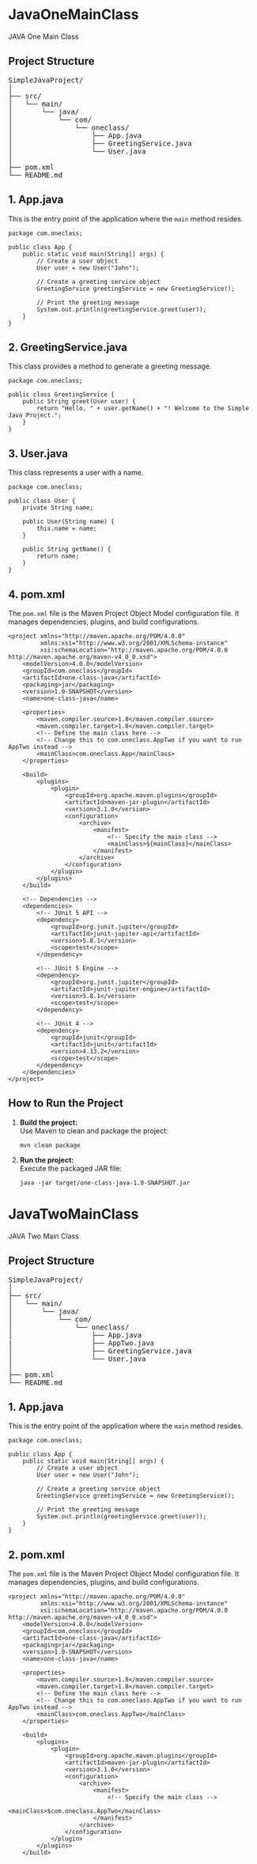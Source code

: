 # JavaOneMainClass
JAVA One Main Class



<h2>Project Structure</h2>

<pre>
SimpleJavaProject/
│
├── src/
│   └── main/
│       └── java/
│           └── com/
│               └── oneclass/
│                   ├── App.java
│                   ├── GreetingService.java
│                   └── User.java
│
├── pom.xml
└── README.md
</pre>

<h2>1. App.java</h2>

<p>This is the entry point of the application where the <code>main</code> method resides.</p>

<pre><code>package com.oneclass;

public class App {
    public static void main(String[] args) {
        // Create a user object
        User user = new User("John");

        // Create a greeting service object
        GreetingService greetingService = new GreetingService();

        // Print the greeting message
        System.out.println(greetingService.greet(user));
    }
}
</code></pre>

<h2>2. GreetingService.java</h2>

<p>This class provides a method to generate a greeting message.</p>

<pre><code>package com.oneclass;

public class GreetingService {
    public String greet(User user) {
        return "Hello, " + user.getName() + "! Welcome to the Simple Java Project.";
    }
}
</code></pre>

<h2>3. User.java</h2>

<p>This class represents a user with a name.</p>

<pre><code>package com.oneclass;

public class User {
    private String name;

    public User(String name) {
        this.name = name;
    }

    public String getName() {
        return name;
    }
}
</code></pre>

<h2>4. pom.xml</h2>

<p>The <code>pom.xml</code> file is the Maven Project Object Model configuration file. It manages dependencies, plugins, and build configurations.</p>

<pre><code>&lt;project xmlns="http://maven.apache.org/POM/4.0.0"
         xmlns:xsi="http://www.w3.org/2001/XMLSchema-instance"
         xsi:schemaLocation="http://maven.apache.org/POM/4.0.0 http://maven.apache.org/maven-v4_0_0.xsd"&gt;
    &lt;modelVersion&gt;4.0.0&lt;/modelVersion&gt;
    &lt;groupId&gt;com.oneclass&lt;/groupId&gt;
    &lt;artifactId&gt;one-class-java&lt;/artifactId&gt;
    &lt;packaging&gt;jar&lt;/packaging&gt;
    &lt;version&gt;1.0-SNAPSHOT&lt;/version&gt;
    &lt;name&gt;one-class-java&lt;/name&gt;

    &lt;properties&gt;
        &lt;maven.compiler.source&gt;1.8&lt;/maven.compiler.source&gt;
        &lt;maven.compiler.target&gt;1.8&lt;/maven.compiler.target&gt;
        &lt;!-- Define the main class here --&gt;
        &lt;!-- Change this to com.oneclass.AppTwo if you want to run AppTwo instead --&gt;
        &lt;mainClass&gt;com.oneclass.App&lt;/mainClass&gt;
    &lt;/properties&gt;

    &lt;build&gt;
        &lt;plugins&gt;
            &lt;plugin&gt;
                &lt;groupId&gt;org.apache.maven.plugins&lt;/groupId&gt;
                &lt;artifactId&gt;maven-jar-plugin&lt;/artifactId&gt;
                &lt;version&gt;3.1.0&lt;/version&gt;
                &lt;configuration&gt;
                    &lt;archive&gt;
                        &lt;manifest&gt;
                            &lt;!-- Specify the main class --&gt;
                            &lt;mainClass&gt;${mainClass}&lt;/mainClass&gt;
                        &lt;/manifest&gt;
                    &lt;/archive&gt;
                &lt;/configuration&gt;
            &lt;/plugin&gt;
        &lt;/plugins&gt;
    &lt;/build&gt;

    &lt;!-- Dependencies --&gt;
    &lt;dependencies&gt;
        &lt;!-- JUnit 5 API --&gt;
        &lt;dependency&gt;
            &lt;groupId&gt;org.junit.jupiter&lt;/groupId&gt;
            &lt;artifactId&gt;junit-jupiter-api&lt;/artifactId&gt;
            &lt;version&gt;5.8.1&lt;/version&gt;
            &lt;scope&gt;test&lt;/scope&gt;
        &lt;/dependency&gt;

        &lt;!-- JUnit 5 Engine --&gt;
        &lt;dependency&gt;
            &lt;groupId&gt;org.junit.jupiter&lt;/groupId&gt;
            &lt;artifactId&gt;junit-jupiter-engine&lt;/artifactId&gt;
            &lt;version&gt;5.8.1&lt;/version&gt;
            &lt;scope&gt;test&lt;/scope&gt;
        &lt;/dependency&gt;

        &lt;!-- JUnit 4 --&gt;
        &lt;dependency&gt;
            &lt;groupId&gt;junit&lt;/groupId&gt;
            &lt;artifactId&gt;junit&lt;/artifactId&gt;
            &lt;version&gt;4.13.2&lt;/version&gt;
            &lt;scope&gt;test&lt;/scope&gt;
        &lt;/dependency&gt;
    &lt;/dependencies&gt;
&lt;/project&gt;
</code></pre>

<h2>How to Run the Project</h2>

<ol>
    <li>
        <strong>Build the project:</strong><br>
        Use Maven to clean and package the project:
        <pre><code>mvn clean package</code></pre>
    </li>
    <li>
        <strong>Run the project:</strong><br>
        Execute the packaged JAR file:
        <pre><code>java -jar target/one-class-java-1.0-SNAPSHOT.jar</code></pre>
    </li>
</ol>


# JavaTwoMainClass
JAVA Two Main Class



<h2>Project Structure</h2>

<pre>
SimpleJavaProject/
│
├── src/
│   └── main/
│       └── java/
│           └── com/
│               └── oneclass/
│                   ├── App.java
|                   ├── AppTwo.java    
│                   ├── GreetingService.java
│                   └── User.java
│
├── pom.xml
└── README.md
</pre>

<h2>1. App.java</h2>

<p>This is the entry point of the application where the <code>main</code> method resides.</p>

<pre><code>package com.oneclass;

public class App {
    public static void main(String[] args) {
        // Create a user object
        User user = new User("John");

        // Create a greeting service object
        GreetingService greetingService = new GreetingService();

        // Print the greeting message
        System.out.println(greetingService.greet(user));
    }
}
</code></pre>
<h2>2. pom.xml</h2>

<p>The <code>pom.xml</code> file is the Maven Project Object Model configuration file. It manages dependencies, plugins, and build configurations.</p>

<pre><code>&lt;project xmlns="http://maven.apache.org/POM/4.0.0"
         xmlns:xsi="http://www.w3.org/2001/XMLSchema-instance"
         xsi:schemaLocation="http://maven.apache.org/POM/4.0.0 http://maven.apache.org/maven-v4_0_0.xsd"&gt;
    &lt;modelVersion&gt;4.0.0&lt;/modelVersion&gt;
    &lt;groupId&gt;com.oneclass&lt;/groupId&gt;
    &lt;artifactId&gt;one-class-java&lt;/artifactId&gt;
    &lt;packaging&gt;jar&lt;/packaging&gt;
    &lt;version&gt;1.0-SNAPSHOT&lt;/version&gt;
    &lt;name&gt;one-class-java&lt;/name&gt;

    &lt;properties&gt;
        &lt;maven.compiler.source&gt;1.8&lt;/maven.compiler.source&gt;
        &lt;maven.compiler.target&gt;1.8&lt;/maven.compiler.target&gt;
        &lt;!-- Define the main class here --&gt;
        &lt;!-- Change this to com.oneclass.AppTwo if you want to run AppTwo instead --&gt;
        &lt;mainClass&gt;com.oneclass.AppTwo&lt;/mainClass&gt;
    &lt;/properties&gt;

    &lt;build&gt;
        &lt;plugins&gt;
            &lt;plugin&gt;
                &lt;groupId&gt;org.apache.maven.plugins&lt;/groupId&gt;
                &lt;artifactId&gt;maven-jar-plugin&lt;/artifactId&gt;
                &lt;version&gt;3.1.0&lt;/version&gt;
                &lt;configuration&gt;
                    &lt;archive&gt;
                        &lt;manifest&gt;
                            &lt;!-- Specify the main class --&gt;
                            &lt;mainClass&gt;$com.oneclass.AppTwo&lt;/mainClass&gt;
                        &lt;/manifest&gt;
                    &lt;/archive&gt;
                &lt;/configuration&gt;
            &lt;/plugin&gt;
        &lt;/plugins&gt;
    &lt;/build&gt;

</code></pre>
